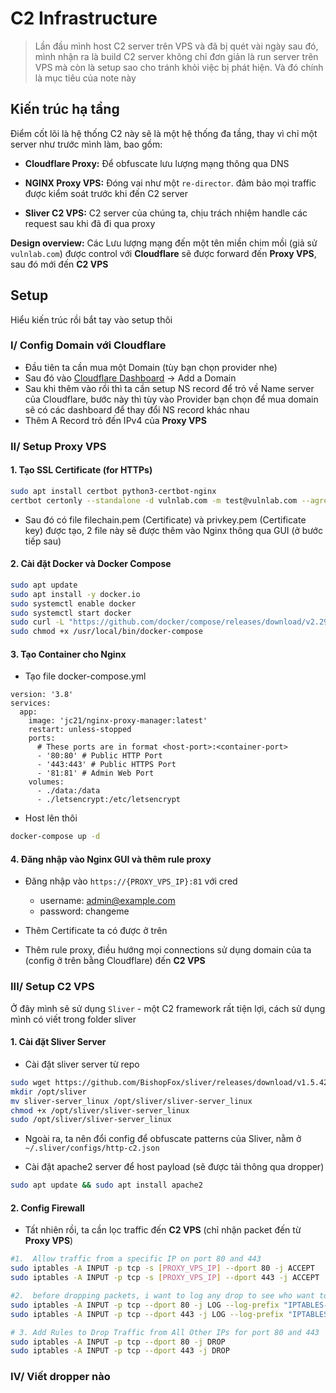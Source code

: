 # C2 Infrastructure

> Lần đầu mình host C2 server trên VPS và đã bị quét vài ngày sau đó, mình nhận ra là build C2 server không chỉ đơn giản là run server trên VPS mà còn là setup sao cho tránh khỏi việc bị phát hiện. Và đó chính là mục tiêu của note này

## Kiến trúc hạ tầng

Điểm cốt lõi là hệ thống C2 này sẽ là một hệ thống đa tầng, thay vì chỉ một server như trước mình làm, bao gồm:

- **Cloudflare Proxy:** Để obfuscate lưu lượng mạng thông qua DNS

- **NGINX Proxy VPS:** Đóng vai như một `re-director`. đảm bảo mọi traffic được kiểm soát trước khi đến C2 server

- **Sliver C2 VPS:** C2 server của chúng ta, chịu trách nhiệm handle các request sau khi đã đi qua proxy

**Design overview:** Các Lưu lượng mạng đến một tên miền chim mồi (giả sử `vulnlab.com`) được control với **Cloudflare** sẽ được forward đến **Proxy VPS**, sau đó mới đến **C2 VPS**

## Setup

Hiểu kiến trúc rồi bắt tay vào setup thôi

### I/ Config Domain với Cloudflare 

- Đầu tiên ta cần mua một Domain (tùy bạn chọn provider nhe)
- Sau đó vào [Cloudflare Dashboard](https://dash.cloudflare.com/) -> Add a Domain
- Sau khi thêm vào rồi thì ta cần setup NS record để trỏ về Name server của Cloudflare, bước này thì tùy vào Provider bạn chọn để mua domain sẽ có các dashboard để thay đổi NS record khác nhau
- Thêm A Record trỏ đến IPv4 của **Proxy VPS**

### II/ Setup Proxy VPS

#### 1. Tạo SSL Certificate (for HTTPs)

```sh
sudo apt install certbot python3-certbot-nginx
certbot certonly --standalone -d vulnlab.com -m test@vulnlab.com --agree-tos --staple-ocsp
```

- Sau đó có file filechain.pem (Certificate) và privkey.pem (Certificate key) được tạo, 2 file này sẽ được thêm vào Nginx thông qua GUI (ở bước tiếp sau)

#### 2. Cài đặt Docker và Docker Compose

```sh
sudo apt update
sudo apt install -y docker.io
sudo systemctl enable docker
sudo systemctl start docker
sudo curl -L "https://github.com/docker/compose/releases/download/v2.29.2/docker-compose-$(uname -s)-$(uname -m)" -o /usr/local/bin/docker-compose
sudo chmod +x /usr/local/bin/docker-compose
```

#### 3. Tạo Container cho Nginx

- Tạo file docker-compose.yml

```docker
version: '3.8'
services:
  app:
    image: 'jc21/nginx-proxy-manager:latest'
    restart: unless-stopped
    ports:
      # These ports are in format <host-port>:<container-port>
      - '80:80' # Public HTTP Port
      - '443:443' # Public HTTPS Port
      - '81:81' # Admin Web Port
    volumes:
      - ./data:/data
      - ./letsencrypt:/etc/letsencrypt
```

- Host lên thôi

```sh
docker-compose up -d
```

#### 4. Đăng nhập vào Nginx GUI và thêm rule proxy

- Đăng nhập vào `https://{PROXY_VPS_IP}:81` với cred
	- username: admin@example.com
	- password: changeme

- Thêm Certificate ta có được ở trên
- Thêm rule proxy, điều hướng mọi connections sử dụng domain của ta (config ở trên bằng Cloudflare) đến **C2 VPS**

### III/ Setup C2 VPS

Ở đây mình sẽ sử dụng `Sliver` - một C2 framework rất tiện lợi, cách sử dụng mình có viết trong folder sliver

#### 1. Cài đặt Sliver Server

- Cài đặt sliver server từ repo

```sh
sudo wget https://github.com/BishopFox/sliver/releases/download/v1.5.42/sliver-server_linux
mkdir /opt/sliver
mv sliver-server_linux /opt/sliver/sliver-server_linux
chmod +x /opt/sliver/sliver-server_linux 
sudo /opt/sliver/sliver-server_linux
```

- Ngoài ra, ta nên đổi config để obfuscate patterns của Sliver, nằm ở `~/.sliver/configs/http-c2.json`

- Cài đặt apache2 server để host payload (sẽ được tải thông qua dropper)

```sh
sudo apt update && sudo apt install apache2
```

#### 2. Config Firewall

- Tất nhiên rồi, ta cần lọc traffic đến **C2 VPS** (chỉ nhận packet đến từ **Proxy VPS**)

```sh
#1.  Allow traffic from a specific IP on port 80 and 443
sudo iptables -A INPUT -p tcp -s [PROXY_VPS_IP] --dport 80 -j ACCEPT
sudo iptables -A INPUT -p tcp -s [PROXY_VPS_IP] --dport 443 -j ACCEPT

#2.  before dropping packets, i want to log any drop to see who want to access my machine 
sudo iptables -A INPUT -p tcp --dport 80 -j LOG --log-prefix "IPTABLES-DROP-PORT80: " --log-level 4
sudo iptables -A INPUT -p tcp --dport 443 -j LOG --log-prefix "IPTABLES-DROP-PORT443: " --log-level 4

# 3. Add Rules to Drop Traffic from All Other IPs for port 80 and 443 
sudo iptables -A INPUT -p tcp --dport 80 -j DROP
sudo iptables -A INPUT -p tcp --dport 443 -j DROP
```

### IV/ Viết dropper nào